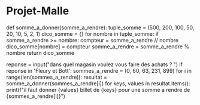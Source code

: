 # Projet-Malle


def somme_a_donner(somme_a_rendre):
    tuple_somme = (500, 200, 100, 50, 20, 10, 5, 2, 1)
    dico_somme = {}
    for nombre in tuple_somme:
        if somme_a_rendre >= nombre:
            compteur = somme_a_rendre // nombre
            dico_somme[nombre] = compteur
            somme_a_rendre = somme_a_rendre % nombre
    return dico_somme

            
reponse = input("dans quel magasin voulez vous faire des achats ? ")
if reponse in 'Fleury et Bott':
    sommes_a_rendre = (0, 60, 63, 231, 899)
    for i in range(len(sommes_a_rendre)):
        resultat = somme_a_donner(sommes_a_rendre[i])
        for keys, values in resultat.items():
            print(f"il faut donner {values} billet de {keys} pour une somme a rendre de {sommes_a_rendre[i]}")





